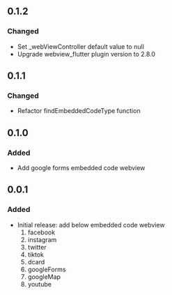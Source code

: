 ## 0.1.2
### Changed
- Set _webViewController default value to null
- Upgrade webview_flutter plugin version to 2.8.0

## 0.1.1
### Changed
- Refactor findEmbeddedCodeType function

## 0.1.0
### Added
- Add google forms embedded code webview

## 0.0.1
### Added
- Initial release: add below embedded code webview
    1. facebook
    2. instagram
    3. twitter
    4. tiktok
    5. dcard
    6. googleForms
    7. googleMap
    8. youtube